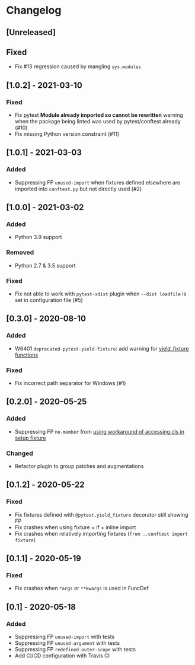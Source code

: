 # Changelog

## [Unreleased]
## Fixed
- Fix #13 regression caused by mangling `sys.modules`

## [1.0.2] - 2021-03-10
### Fixed
- Fix pytest **Module already imported so cannot be rewritten** warning when the package being linted was used by pytest/conftest already (#10)
- Fix missing Python version constraint (#11)

## [1.0.1] - 2021-03-03
### Added
- Suppressing FP `unused-import` when fixtures defined elsewhere are imported into `conftest.py` but not directly used (#2)

## [1.0.0] - 2021-03-02
### Added
- Python 3.9 support

### Removed
- Python 2.7 & 3.5 support

### Fixed
- Fix not able to work with `pytest-xdist` plugin when `--dist loadfile` is set in configuration file (#5)

## [0.3.0] - 2020-08-10
### Added
- W6401 `deprecated-pytest-yield-fixture`: add warning for [yield_fixture functions](https://docs.pytest.org/en/latest/yieldfixture.html)

### Fixed
- Fix incorrect path separator for Windows (#1)

## [0.2.0] - 2020-05-25
### Added
- Suppressing FP `no-member` from [using workaround of accessing cls in setup fixture](https://github.com/pytest-dev/pytest/issues/3778#issuecomment-411899446)

### Changed
- Refactor plugin to group patches and augmentations

## [0.1.2] - 2020-05-22
### Fixed
- Fix fixtures defined with `@pytest.yield_fixture` decorator still showing FP
- Fix crashes when using fixture + if + inline import
- Fix crashes when relatively importing fixtures (`from ..conftest import fixture`)

## [0.1.1] - 2020-05-19
### Fixed
- Fix crashes when `*args` or `**kwargs` is used in FuncDef

## [0.1] - 2020-05-18
### Added
- Suppressing FP `unused-import` with tests
- Suppressing FP `unused-argument` with tests
- Suppressing FP `redefined-outer-scope` with tests
- Add CI/CD configuration with Travis CI
